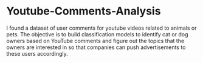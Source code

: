 # Youtube-Comments-Analysis
I found a dataset of user comments for youtube videos related to animals or pets. The objective is to build classification models to identify cat or dog owners based on YouTube comments and figure out the topics that the owners are interested in so that companies can push advertisements to these users accordingly.

